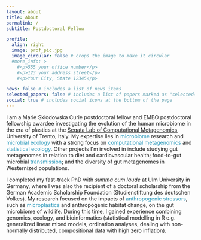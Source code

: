 ```yaml
---
layout: about
title: About
permalink: /
subtitle: Postdoctoral Fellow

profile:
  align: right
  image: prof_pic.jpg
  image_circular: false # crops the image to make it circular
  #more_info: >
    #<p>555 your office number</p>
    #<p>123 your address street</p>
    #<p>Your City, State 12345</p>

news: false # includes a list of news items
selected_papers: false # includes a list of papers marked as "selected={true}"
social: true # includes social icons at the bottom of the page
---
```


I am a Marie Skłodowska Curie postdoctoral fellow and EMBO postdoctoral fellowship awardee investigating the evolution of the human microbiome in the era of plastics at the <u>[Segata Lab of Computational Metagenomics](http://segatalab.cibio.unitn.it/people.html)</u>, University of Trento, Italy. My expertise lies in <span style="color:#2596B9">microbiome</span> research and <span style="color:#2596B9">microbial ecology</span> with a strong focus on <span style="color:#2596B9">computational metagenomics</span> and <span style="color:#2596B9">statistical ecology</span>. Other projects I'm involved in include studying gut metagenomes in relation to diet and cardiovascular health; food-to-gut microbial <span style="color:#2596B9">transmission</span>; and the diversity of gut metagenomes in Westernized populations.

I completed my fast-track PhD with _summa cum laude_ at Ulm University in Germany, where I was also the recipient of a doctoral scholarship from the German Academic Scholarship Foundation (Studienstiftung des deutschen Volkes). My research focused on the impacts of <span style="color:#2596B9">anthropogenic stressors</span>, such as <span style="color:#2596B9">microplastics</span> and anthropogenic habitat change, on the gut microbiome of wildlife. During this time, I gained experience combining genomics, ecology, and bioinformatics (statistical modelling in R e.g. generalized linear mixed models, ordination analyses, dealing with non-normally distributed, compositional data with high zero inflation).
